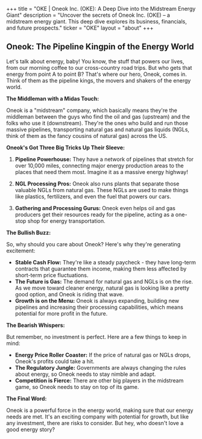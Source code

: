 +++
title = "OKE |  Oneok Inc. (OKE): A Deep Dive into the Midstream Energy Giant"
description = "Uncover the secrets of Oneok Inc. (OKE) – a midstream energy giant. This deep dive explores its business, financials, and future prospects."
ticker = "OKE"
layout = "about"
+++

        


## Oneok: The Pipeline Kingpin of the Energy World

Let's talk about energy, baby!  You know, the stuff that powers our lives, from our morning coffee to our cross-country road trips. But who gets that energy from point A to point B?  That's where our hero, Oneok, comes in.  Think of them as the pipeline kings, the movers and shakers of the energy world. 

**The Middleman with a Midas Touch:**

Oneok is a "midstream" company, which basically means they're the middleman between the guys who find the oil and gas (upstream) and the folks who use it (downstream).  They're the ones who build and run those massive pipelines, transporting natural gas and natural gas liquids (NGLs, think of them as the fancy cousins of natural gas) across the US. 

**Oneok's Got Three Big Tricks Up Their Sleeve:**

1. **Pipeline Powerhouse:** They have a network of pipelines that stretch for over 10,000 miles, connecting major energy production areas to the places that need them most.  Imagine it as a massive energy highway!

2. **NGL Processing Pros:** Oneok also runs plants that separate those valuable NGLs from natural gas. These NGLs are used to make things like plastics, fertilizers, and even the fuel that powers our cars.

3. **Gathering and Processing Gurus:** Oneok even helps oil and gas producers get their resources ready for the pipeline, acting as a one-stop shop for energy transportation. 

**The Bullish Buzz:**

So, why should you care about Oneok? Here's why they're generating excitement:

* **Stable Cash Flow:** They're like a steady paycheck - they have long-term contracts that guarantee them income, making them less affected by short-term price fluctuations.
* **The Future is Gas:**  The demand for natural gas and NGLs is on the rise. As we move toward cleaner energy, natural gas is looking like a pretty good option, and Oneok is riding that wave. 
* **Growth is on the Menu:** Oneok is always expanding, building new pipelines and increasing their processing capabilities, which means potential for more profit in the future.

**The Bearish Whispers:**

But remember, no investment is perfect. Here are a few things to keep in mind:

* **Energy Price Roller Coaster:**  If the price of natural gas or NGLs drops, Oneok's profits could take a hit.
* **The Regulatory Jungle:** Governments are always changing the rules about energy, so Oneok needs to stay nimble and adapt.
* **Competition is Fierce:**  There are other big players in the midstream game, so Oneok needs to stay on top of its game. 

**The Final Word:**

Oneok is a powerful force in the energy world, making sure that our energy needs are met. It's an exciting company with potential for growth, but like any investment, there are risks to consider.  But hey, who doesn't love a good energy story? 

        